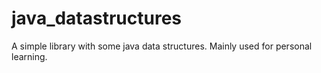 # java_datastructures
A simple library with some java data structures. Mainly used for personal learning.
